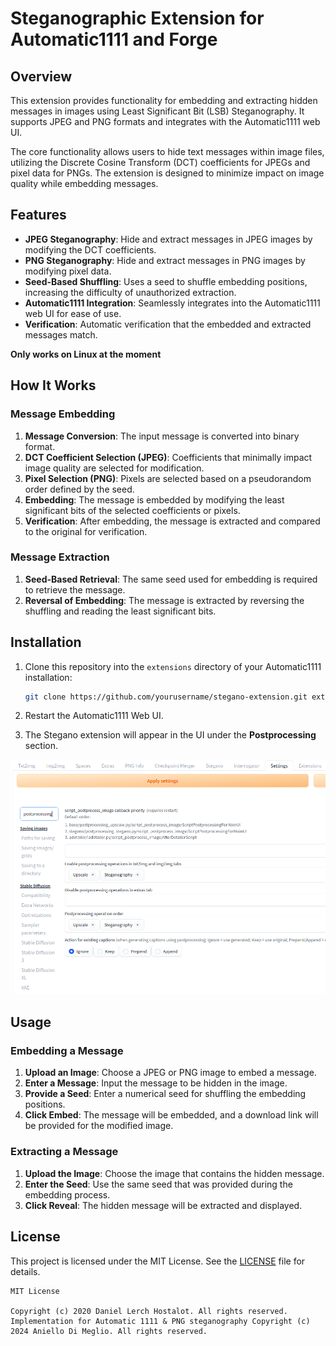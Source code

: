 # Steganographic Extension for Automatic1111 and Forge

## Overview

This extension provides functionality for embedding and extracting hidden messages in images using Least Significant Bit (LSB) Steganography. It supports JPEG and PNG formats and integrates with the Automatic1111 web UI.

The core functionality allows users to hide text messages within image files, utilizing the Discrete Cosine Transform (DCT) coefficients for JPEGs and pixel data for PNGs. The extension is designed to minimize impact on image quality while embedding messages.

## Features

- **JPEG Steganography**: Hide and extract messages in JPEG images by modifying the DCT coefficients.
- **PNG Steganography**: Hide and extract messages in PNG images by modifying pixel data.
- **Seed-Based Shuffling**: Uses a seed to shuffle embedding positions, increasing the difficulty of unauthorized extraction.
- **Automatic1111 Integration**: Seamlessly integrates into the Automatic1111 web UI for ease of use.
- **Verification**: Automatic verification that the embedded and extracted messages match.

**Only works on Linux at the moment**

## How It Works

### Message Embedding

1. **Message Conversion**: The input message is converted into binary format.
2. **DCT Coefficient Selection (JPEG)**: Coefficients that minimally impact image quality are selected for modification.
3. **Pixel Selection (PNG)**: Pixels are selected based on a pseudorandom order defined by the seed.
4. **Embedding**: The message is embedded by modifying the least significant bits of the selected coefficients or pixels.
5. **Verification**: After embedding, the message is extracted and compared to the original for verification.

### Message Extraction

1. **Seed-Based Retrieval**: The same seed used for embedding is required to retrieve the message.
2. **Reversal of Embedding**: The message is extracted by reversing the shuffling and reading the least significant bits.

## Installation

1. Clone this repository into the `extensions` directory of your Automatic1111 installation:
    ```bash
    git clone https://github.com/yourusername/stegano-extension.git extensions/stegano-extension
    ```

2. Restart the Automatic1111 Web UI.

3. The Stegano extension will appear in the UI under the **Postprocessing** section.

![Screenshot of a the A1111 settings showing how to enable postprocessing for steganography.](./images/settings.png)

## Usage

### Embedding a Message

1. **Upload an Image**: Choose a JPEG or PNG image to embed a message.
2. **Enter a Message**: Input the message to be hidden in the image.
3. **Provide a Seed**: Enter a numerical seed for shuffling the embedding positions.
4. **Click Embed**: The message will be embedded, and a download link will be provided for the modified image.

### Extracting a Message

1. **Upload the Image**: Choose the image that contains the hidden message.
2. **Enter the Seed**: Use the same seed that was provided during the embedding process.
3. **Click Reveal**: The hidden message will be extracted and displayed.

## License

This project is licensed under the MIT License. See the [LICENSE](LICENSE) file for details.

```plaintext
MIT License

Copyright (c) 2020 Daniel Lerch Hostalot. All rights reserved.
Implementation for Automatic 1111 & PNG steganography Copyright (c) 2024 Aniello Di Meglio. All rights reserved.


